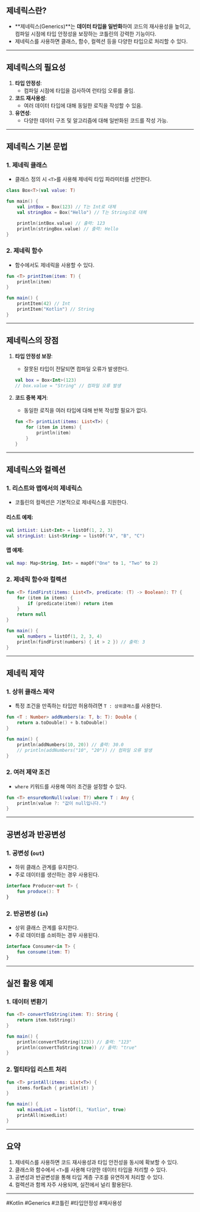 ## **제네릭스란?**
- **제네릭스(Generics)**는 **데이터 타입을 일반화**하여 코드의 재사용성을 높이고, 컴파일 시점에 타입 안정성을 보장하는 코틀린의 강력한 기능이다.
- 제네릭스를 사용하면 클래스, 함수, 컬렉션 등을 다양한 타입으로 처리할 수 있다.

---

## **제네릭스의 필요성**
1. **타입 안정성**:
    - 컴파일 시점에 타입을 검사하여 런타임 오류를 줄임.
2. **코드 재사용성**:
    - 여러 데이터 타입에 대해 동일한 로직을 작성할 수 있음.
3. **유연성**:
    - 다양한 데이터 구조 및 알고리즘에 대해 일반화된 코드를 작성 가능.

---

## **제네릭스 기본 문법**

### **1. 제네릭 클래스**
- 클래스 정의 시 `<T>`를 사용해 제네릭 타입 파라미터를 선언한다.

```kotlin
class Box<T>(val value: T)

fun main() {
    val intBox = Box(123) // T는 Int로 대체
    val stringBox = Box("Hello") // T는 String으로 대체

    println(intBox.value) // 출력: 123
    println(stringBox.value) // 출력: Hello
}
```

### **2. 제네릭 함수**
- 함수에서도 제네릭을 사용할 수 있다.

```kotlin
fun <T> printItem(item: T) {
    println(item)
}

fun main() {
    printItem(42) // Int
    printItem("Kotlin") // String
}
```

---

## **제네릭스의 장점**

1. **타입 안정성 보장**:
    - 잘못된 타입이 전달되면 컴파일 오류가 발생한다.
   ```kotlin
   val box = Box<Int>(123)
   // box.value = "String" // 컴파일 오류 발생
   ```

2. **코드 중복 제거**:
    - 동일한 로직을 여러 타입에 대해 반복 작성할 필요가 없다.
   ```kotlin
   fun <T> printList(items: List<T>) {
       for (item in items) {
           println(item)
       }
   }
   ```

---

## **제네릭스와 컬렉션**

### **1. 리스트와 맵에서의 제네릭스**
- 코틀린의 컬렉션은 기본적으로 제네릭스를 지원한다.

#### 리스트 예제:
```kotlin
val intList: List<Int> = listOf(1, 2, 3)
val stringList: List<String> = listOf("A", "B", "C")
```

#### 맵 예제:
```kotlin
val map: Map<String, Int> = mapOf("One" to 1, "Two" to 2)
```

### **2. 제네릭 함수와 컬렉션**
```kotlin
fun <T> findFirst(items: List<T>, predicate: (T) -> Boolean): T? {
    for (item in items) {
        if (predicate(item)) return item
    }
    return null
}

fun main() {
    val numbers = listOf(1, 2, 3, 4)
    println(findFirst(numbers) { it > 2 }) // 출력: 3
}
```

---

## **제네릭 제약**

### **1. 상위 클래스 제약**
- 특정 조건을 만족하는 타입만 허용하려면 `T : 상위클래스`를 사용한다.

```kotlin
fun <T : Number> addNumbers(a: T, b: T): Double {
    return a.toDouble() + b.toDouble()
}

fun main() {
    println(addNumbers(10, 20)) // 출력: 30.0
    // println(addNumbers("10", "20")) // 컴파일 오류 발생
}
```

### **2. 여러 제약 조건**
- `where` 키워드를 사용해 여러 조건을 설정할 수 있다.

```kotlin
fun <T> ensureNonNull(value: T?) where T : Any {
    println(value ?: "값이 null입니다.")
}
```

---

## **공변성과 반공변성**

### **1. 공변성 (`out`)**
- 하위 클래스 관계를 유지한다.
- 주로 데이터를 생산하는 경우 사용된다.

```kotlin
interface Producer<out T> {
    fun produce(): T
}
```

### **2. 반공변성 (`in`)**
- 상위 클래스 관계를 유지한다.
- 주로 데이터를 소비하는 경우 사용된다.

```kotlin
interface Consumer<in T> {
    fun consume(item: T)
}
```

---

## **실전 활용 예제**

### **1. 데이터 변환기**
```kotlin
fun <T> convertToString(item: T): String {
    return item.toString()
}

fun main() {
    println(convertToString(123)) // 출력: "123"
    println(convertToString(true)) // 출력: "true"
}
```

### **2. 멀티타입 리스트 처리**
```kotlin
fun <T> printAll(items: List<T>) {
    items.forEach { println(it) }
}

fun main() {
    val mixedList = listOf(1, "Kotlin", true)
    printAll(mixedList)
}
```

---

## **요약**

1. 제네릭스를 사용하면 코드 재사용성과 타입 안전성을 동시에 확보할 수 있다.
2. 클래스와 함수에서 `<T>`를 사용해 다양한 데이터 타입을 처리할 수 있다.
3. 공변성과 반공변성을 통해 타입 계층 구조를 유연하게 처리할 수 있다.
4. 컬렉션과 함께 자주 사용되며, 실전에서 널리 활용된다.

---

#Kotlin #Generics #코틀린 #타입안정성 #재사용성
